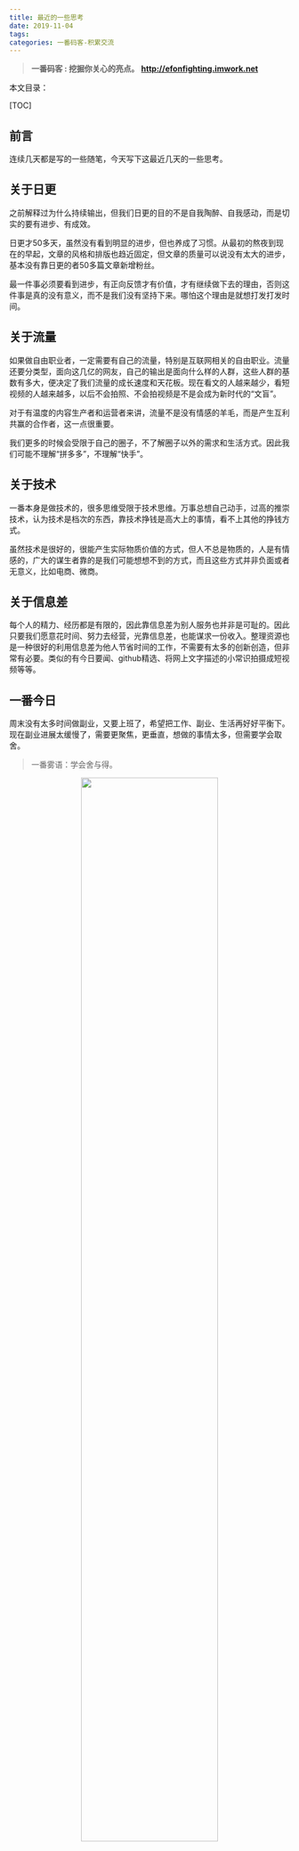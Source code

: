 ```yaml
---
title: 最近的一些思考
date: 2019-11-04
tags: 
categories: 一番码客-积累交流
---
```


> **一番码客 : 挖掘你关心的亮点。**
> **http://efonfighting.imwork.net**

本文目录：

[TOC]

## 前言

连续几天都是写的一些随笔，今天写下这最近几天的一些思考。

<!--more-->

## 关于日更

之前解释过为什么持续输出，但我们日更的目的不是自我陶醉、自我感动，而是切实的要有进步、有成效。

日更才50多天，虽然没有看到明显的进步，但也养成了习惯。从最初的熬夜到现在的早起，文章的风格和排版也趋近固定，但文章的质量可以说没有太大的进步，基本没有靠日更的者50多篇文章新增粉丝。

最一件事必须要看到进步，有正向反馈才有价值，才有继续做下去的理由，否则这件事是真的没有意义，而不是我们没有坚持下来。哪怕这个理由是就想打发打发时间。

## 关于流量

如果做自由职业者，一定需要有自己的流量，特别是互联网相关的自由职业。流量还要分类型，面向这几亿的网友，自己的输出是面向什么样的人群，这些人群的基数有多大，便决定了我们流量的成长速度和天花板。现在看文的人越来越少，看短视频的人越来越多，以后不会拍照、不会拍视频是不是会成为新时代的“文盲”。

对于有温度的内容生产者和运营者来讲，流量不是没有情感的羊毛，而是产生互利共赢的合作者，这一点很重要。

我们更多的时候会受限于自己的圈子，不了解圈子以外的需求和生活方式。因此我们可能不理解“拼多多”，不理解“快手”。

## 关于技术

一番本身是做技术的，很多思维受限于技术思维。万事总想自己动手，过高的推崇技术，认为技术是档次的东西，靠技术挣钱是高大上的事情，看不上其他的挣钱方式。

虽然技术是很好的，很能产生实际物质价值的方式，但人不总是物质的，人是有情感的，广大的谋生者靠的是我们可能想想不到的方式，而且这些方式并非负面或者无意义，比如电商、微商。

## 关于信息差

每个人的精力、经历都是有限的，因此靠信息差为别人服务也并非是可耻的。因此只要我们愿意花时间、努力去经营，光靠信息差，也能谋求一份收入。整理资源也是一种很好的利用信息差为他人节省时间的工作，不需要有太多的创新创造，但非常有必要。类似的有今日要闻、github精选、将网上文字描述的小常识拍摄成短视频等等。

## 一番今日

周末没有太多时间做副业，又要上班了，希望把工作、副业、生活再好好平衡下。现在副业进展太缓慢了，需要更聚焦，更垂直，想做的事情太多，但需要学会取舍。

> 一番雾语：学会舍与得。

<div align=center><img src="https://img-blog.csdnimg.cn/20190429091642976.jpg?x-oss-process=image/watermark,type_ZmFuZ3poZW5naGVpdGk,shadow_1,text_aHR0cHM6Ly9ibG9nLmNzZG4ubmV0L3dlaXhpbl80MjQ1NjgyMg==,size_1,color_FFFFFF,t_10" width=70%\>

> **免费知识星球： [一番码客-积累交流]([wwww](https://t.zsxq.com/NRVBURr))**
> **微信公众号：一番码客**
> **微信：Efon-fighting**
> **网站： http://efonfighting.imwork.net**
